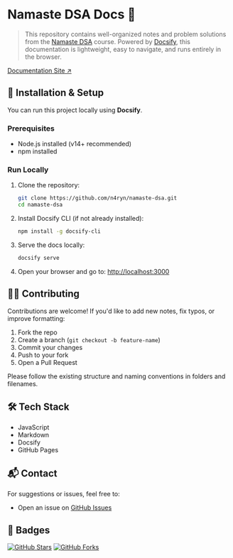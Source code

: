 # Namaste DSA Docs 🚀

> This repository contains well-organized notes and problem solutions from the [Namaste DSA](https://www.youtube.com/playlist?list=PLUcsbZa0qzu3yNzzAxgvS5zyB1T9u8V_m) course.
> Powered by [Docsify](https://docsify.js.org/), this documentation is lightweight, easy to navigate, and runs entirely in the browser.

[Documentation Site ↗️](https://n4ryn.github.io/namaste-dsa/)

## 🚀 Installation & Setup

You can run this project locally using **Docsify**.

### Prerequisites

- Node.js installed (v14+ recommended)
- npm installed

### Run Locally

1. Clone the repository:

   ```bash
   git clone https://github.com/n4ryn/namaste-dsa.git
   cd namaste-dsa
   ```

2. Install Docsify CLI (if not already installed):

   ```bash
   npm install -g docsify-cli
   ```

3. Serve the docs locally:

   ```bash
   docsify serve
   ```

4. Open your browser and go to: [http://localhost:3000](http://localhost:3000)

## 🧑‍💻 Contributing

Contributions are welcome! If you'd like to add new notes, fix typos, or improve formatting:

1. Fork the repo
2. Create a branch (`git checkout -b feature-name`)
3. Commit your changes
4. Push to your fork
5. Open a Pull Request

Please follow the existing structure and naming conventions in folders and filenames.

## 🛠️ Tech Stack

- JavaScript
- Markdown
- Docsify
- GitHub Pages

## 📬 Contact

For suggestions or issues, feel free to:

- Open an issue on [GitHub Issues](https://github.com/n4ryn/namaste-dsa/issues)

## 📛 Badges

[![GitHub Stars](https://img.shields.io/github/stars/n4ryn/namaste-dsa?style=for-the-badge&color=1a1b27&logo=github&logoColor=FFFFFF)](https://github.com/n4ryn/namaste-dsa/stargazers)
[![GitHub Forks](https://img.shields.io/github/forks/n4ryn/namaste-dsa?style=for-the-badge&color=1a1b27&logo=github&logoColor=FFFFFF)](https://github.com/n4ryn/namaste-dsa/network)
